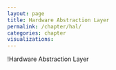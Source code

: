 ```yaml
---
layout: page
title: Hardware Abstraction Layer
permalink: /chapter/hal/
categories: chapter
visualizations:
---
```


!Hardware Abstraction Layer
